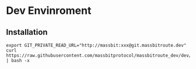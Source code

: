 # Dev Envinroment

## Installation
```
export GIT_PRIVATE_READ_URL="http://massbit:xxx@git.massbitroute.dev"
curl https://raw.githubusercontent.com/massbitprotocol/massbitroute_dev/dev/scripts/install.sh | bash -x
```
